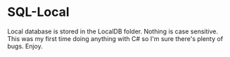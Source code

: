 # SQL-Local
Local database is stored in the LocalDB folder.
Nothing is case sensitive.
This was my first time doing anything with C# so I'm sure there's plenty of bugs. 
Enjoy.
